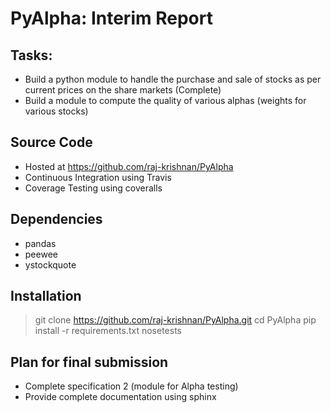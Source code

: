 # PyAlpha: Interim Report

## Tasks:

 - Build a python module to handle the purchase and sale of stocks
   as per current prices on the share markets (Complete)
 - Build a module to compute the quality of various alphas (weights
   for various stocks)

## Source Code

 - Hosted at https://github.com/raj-krishnan/PyAlpha
 - Continuous Integration using Travis
 - Coverage Testing using coveralls

## Dependencies

 - pandas
 - peewee
 - ystockquote

## Installation

> git clone https://github.com/raj-krishnan/PyAlpha.git
> cd PyAlpha
> pip install -r requirements.txt
> nosetests

## Plan for final submission

 - Complete specification 2 (module for Alpha testing)
 - Provide complete documentation using sphinx
